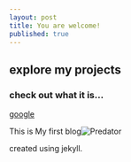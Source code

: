 ```yaml
---
layout: post
title: You are welcome!
published: true
---
```

## explore my projects
### check out what it is...
[google](www.google.com)


This is My first blog![Predator]({{site.baseurl}}/_posts/Predator_3840x2160.jpg)

  created using jekyll.
